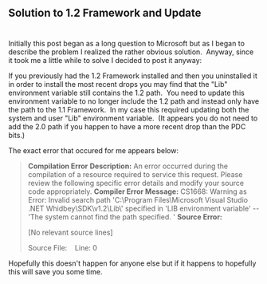 ## Solution to 1.2 Framework and Update
#
Initially this post began as a long question to Microsoft but as I began to describe the problem I realized the rather obvious solution.  Anyway, since it took me a little while to solve I decided to post it anyway:

If you previously had the 1.2 Framework installed and then you uninstalled it in order to install the most recent drops you may find that the "Lib" environment variable still contains the 1.2 path.  You need to update this environment variable to no longer include the 1.2 path and instead only have the path to the 1.1 Framework.  In my case this required updating both the system and user "Lib" environment variable.  (It appears you do not need to add the 2.0 path if you happen to have a more recent drop than the PDC bits.)

The exact error that occured for me appears below:

> **Compilation Error** **Description:** An error occurred during the compilation of a resource required to service this request. Please review the following specific error details and modify your source code appropriately. **Compiler Error Message:** CS1668: Warning as Error: Invalid search path 'C:\\Program Files\\Microsoft Visual Studio .NET Whidbey\\SDK\\v1.2\\Lib\\' specified in 'LIB environment variable' -- 'The system cannot find the path specified. ' **Source Error:**
> 
> [No relevant source lines]
> 
> Source File:    Line: 0

Hopefully this doesn't happen for anyone else but if it happens to hopefully this will save you some time.
